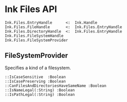 # Ink Files API

```
Ink.Files.EntryHandle      <:  Ink.Handle
Ink.Files.FileHandle       <:  Ink.Files.EntryHandle
Ink.Files.DirectoryHandle  <:  Ink.Files.EntryHandle
Ink.Files.FileSystemHandle
Ink.Files.FileSystemProvider
```
 
## FileSystemProvider

Specifies a kind of a filesystem.

```
::IsCaseSensitive  :Boolean
::IsCasePreserving :Boolean
::CanFilesAndDirectoriesHaveSameName :Boolean
::IsNameLegal(:String) :Boolean
::IsPathLegal(:String) :Boolean
```
